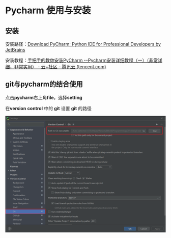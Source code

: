 # Pycharm 使用与安装



## 安装

安装路径：[Download PyCharm: Python IDE for Professional Developers by JetBrains](https://www.jetbrains.com/pycharm/download/#section=windows)

安装教程：[手把手的教你安装PyCharm --Pycharm安装详细教程（一）（非常详细，非常实用） - 云+社区 - 腾讯云 (tencent.com)](https://cloud.tencent.com/developer/article/1504718)





## git与pycharm的结合使用

点击**pycharm**右上角**file**，选择**setting**

在**version** **control** 中的 **git** 设置 **git** 的路径

<img src="Pycharm 使用与安装/image-20210927114116258.png" alt="image-20210927114116258" style="zoom:50%;" />



